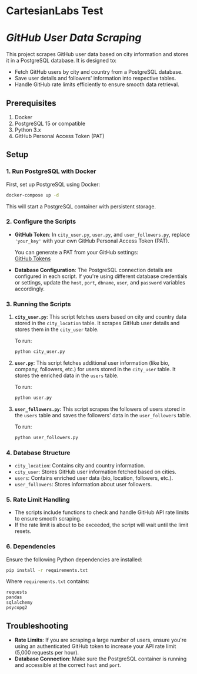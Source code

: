 # CartesianLabs Test

# _GitHub User Data Scraping_

This project scrapes GitHub user data based on city information and stores it in a PostgreSQL database. It is designed
to:

- Fetch GitHub users by city and country from a PostgreSQL database.
- Save user details and followers' information into respective tables.
- Handle GitHub rate limits efficiently to ensure smooth data retrieval.

## Prerequisites

1. Docker
2. PostgreSQL 15 or compatible
3. Python 3.x
4. GitHub Personal Access Token (PAT)

## Setup

### 1. **Run PostgreSQL with Docker**

First, set up PostgreSQL using Docker:

```bash
docker-compose up -d
```

This will start a PostgreSQL container with persistent storage.

### 2. **Configure the Scripts**

- **GitHub Token**: In `city_user.py`, `user.py`, and `user_followers.py`, replace `'your_key'` with your own GitHub
  Personal Access Token (PAT).

  You can generate a PAT from your GitHub settings:  
  [GitHub Tokens](https://github.com/settings/tokens)

- **Database Configuration**: The PostgreSQL connection details are configured in each script. If you're using different
  database credentials or settings, update the `host`, `port`, `dbname`, `user`, and `password` variables accordingly.

### 3. **Running the Scripts**

1. **`city_user.py`**: This script fetches users based on city and country data stored in the `city_location` table. It
   scrapes GitHub user details and stores them in the `city_user` table.

   To run:
   ```bash
   python city_user.py
   ```

2. **`user.py`**: This script fetches additional user information (like bio, company, followers, etc.) for users stored
   in the `city_user` table. It stores the enriched data in the `users` table.

   To run:
   ```bash
   python user.py
   ```

3. **`user_followers.py`**: This script scrapes the followers of users stored in the `users` table and saves the
   followers' data in the `user_followers` table.

   To run:
   ```bash
   python user_followers.py
   ```

### 4. **Database Structure**

- `city_location`: Contains city and country information.
- `city_user`: Stores GitHub user information fetched based on cities.
- `users`: Contains enriched user data (bio, location, followers, etc.).
- `user_followers`: Stores information about user followers.

### 5. **Rate Limit Handling**

- The scripts include functions to check and handle GitHub API rate limits to ensure smooth scraping.
- If the rate limit is about to be exceeded, the script will wait until the limit resets.

### 6. **Dependencies**

Ensure the following Python dependencies are installed:

```bash
pip install -r requirements.txt
```

Where `requirements.txt` contains:

```
requests
pandas
sqlalchemy
psycopg2
```

## Troubleshooting

- **Rate Limits**: If you are scraping a large number of users, ensure you're using an authenticated GitHub token to
  increase your API rate limit (5,000 requests per hour).
- **Database Connection**: Make sure the PostgreSQL container is running and accessible at the correct `host` and
  `port`.
